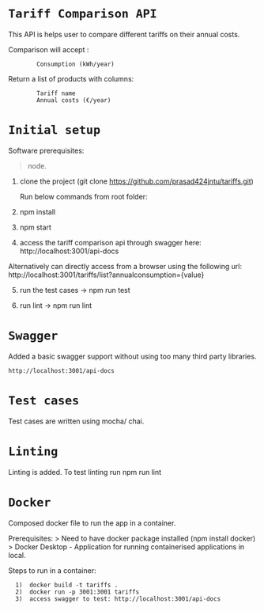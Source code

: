 # `Tariff Comparison API`

This API is helps user to compare different tariffs on their annual costs.

Comparison will accept : 

            Consumption (kWh/year)
            
Return a list of products with columns:
  
            Tariff name
            Annual costs (€/year)

# `Initial setup `

Software prerequisites: 
   >  node.

 1) clone the project (git clone https://github.com/prasad424jntu/tariffs.git)
    
    Run below commands from root folder:
 2) npm install
 3) npm start
 
 4) access the tariff comparison api through swagger here:
        http://localhost:3001/api-docs
       
   Alternatively can directly access from a browser using the following url:
        http://localhost:3001/tariffs/list?annualconsumption={value}
        
  5) run the test cases -> npm run test
  
  6) run lint -> npm run lint
 
   
 # ` Swagger  `
 
 Added a basic swagger support without using too many third party libraries.
 
    http://localhost:3001/api-docs
 
 # ` Test cases `
 
 Test cases are written using mocha/ chai.
 
 
 # ` Linting `

Linting is added. To test linting run npm run lint 

# ` Docker `

Composed docker file to run the app in a container.

Prerequisites: 
       > Need to have docker package installed (npm install docker)
       > Docker Desktop - Application for running containerised applications in local.
       
Steps to run in a container:

      1)  docker build -t tariffs .
      2)  docker run -p 3001:3001 tariffs
      3)  access swagger to test: http://localhost:3001/api-docs
       
              


 
 
 
 
